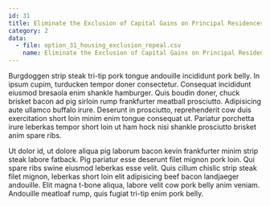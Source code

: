 ```yaml
---
id: 31
title: Eliminate the Exclusion of Capital Gains on Principal Residences
category: 2
data:
  - file: option_31_housing_exclusion_repeal.csv
    name: Eliminate the Exclusion of Capital Gains on Principal Residences
---
```


Burgdoggen strip steak tri-tip pork tongue andouille incididunt pork belly. In ipsum cupim, turducken tempor doner consectetur. Consequat incididunt eiusmod bresaola enim shankle hamburger. Quis boudin doner, chuck brisket bacon ad pig sirloin rump frankfurter meatball prosciutto. Adipisicing aute ullamco buffalo irure. Deserunt in prosciutto, reprehenderit cow duis exercitation short loin minim enim tongue consequat ut. Pariatur porchetta irure leberkas tempor short loin ut ham hock nisi shankle prosciutto brisket anim spare ribs.

Ut dolor id, ut dolore aliqua pig laborum bacon kevin frankfurter minim strip steak labore fatback. Pig pariatur esse deserunt filet mignon pork loin. Qui spare ribs swine eiusmod leberkas esse velit. Quis cillum chislic strip steak filet mignon, leberkas short loin elit adipisicing beef bacon landjaeger andouille. Elit magna t-bone aliqua, labore velit cow pork belly anim veniam. Andouille meatloaf rump, quis fugiat tri-tip enim pork belly.